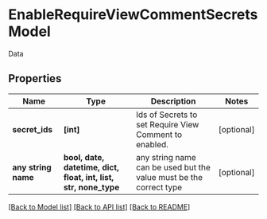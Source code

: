 # EnableRequireViewCommentSecretsModel

Data

## Properties
Name | Type | Description | Notes
------------ | ------------- | ------------- | -------------
**secret_ids** | **[int]** | Ids of Secrets to set Require View Comment to enabled. | [optional] 
**any string name** | **bool, date, datetime, dict, float, int, list, str, none_type** | any string name can be used but the value must be the correct type | [optional]

[[Back to Model list]](../README.md#documentation-for-models) [[Back to API list]](../README.md#documentation-for-api-endpoints) [[Back to README]](../README.md)


